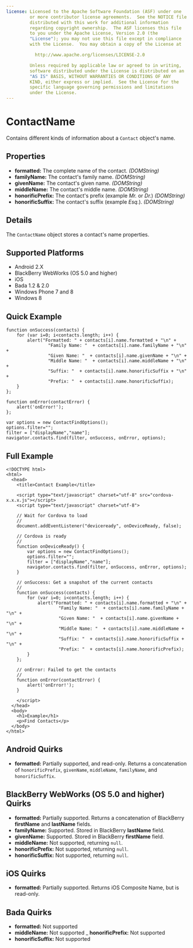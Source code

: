 ```yaml
---
license: Licensed to the Apache Software Foundation (ASF) under one
         or more contributor license agreements.  See the NOTICE file
         distributed with this work for additional information
         regarding copyright ownership.  The ASF licenses this file
         to you under the Apache License, Version 2.0 (the
         "License"); you may not use this file except in compliance
         with the License.  You may obtain a copy of the License at

           http://www.apache.org/licenses/LICENSE-2.0

         Unless required by applicable law or agreed to in writing,
         software distributed under the License is distributed on an
         "AS IS" BASIS, WITHOUT WARRANTIES OR CONDITIONS OF ANY
         KIND, either express or implied.  See the License for the
         specific language governing permissions and limitations
         under the License.
---
```


ContactName
===========

Contains different kinds of information about a `Contact` object's name.

Properties
----------

- __formatted:__ The complete name of the contact. _(DOMString)_
- __familyName:__ The contact's family name. _(DOMString)_
- __givenName:__ The contact's given name. _(DOMString)_
- __middleName:__ The contact's middle name. _(DOMString)_
- __honorificPrefix:__ The contact's prefix (example _Mr._ or _Dr._) _(DOMString)_
- __honorificSuffix:__ The contact's suffix (example _Esq._). _(DOMString)_

Details
-------

The `ContactName` object stores a contact's name properties.

Supported Platforms
-------------------

- Android 2.X
- BlackBerry WebWorks (OS 5.0 and higher)
- iOS
- Bada 1.2 & 2.0
- Windows Phone 7 and 8
- Windows 8

Quick Example
-------------

    function onSuccess(contacts) {
		for (var i=0; i<contacts.length; i++) {
			alert("Formatted: " + contacts[i].name.formatted + "\n" +
					"Family Name: "  + contacts[i].name.familyName + "\n" +
					"Given Name: "  + contacts[i].name.givenName + "\n" +
					"Middle Name: "  + contacts[i].name.middleName + "\n" +
					"Suffix: "  + contacts[i].name.honorificSuffix + "\n" +
					"Prefix: "  + contacts[i].name.honorificSuffix);
		}
    };

    function onError(contactError) {
        alert('onError!');
    };

    var options = new ContactFindOptions();
	options.filter="";
	filter = ["displayName","name"];
    navigator.contacts.find(filter, onSuccess, onError, options);

Full Example
------------

    <!DOCTYPE html>
    <html>
      <head>
        <title>Contact Example</title>

        <script type="text/javascript" charset="utf-8" src="cordova-x.x.x.js"></script>
        <script type="text/javascript" charset="utf-8">

        // Wait for Cordova to load
        //
        document.addEventListener("deviceready", onDeviceReady, false);

        // Cordova is ready
        //
        function onDeviceReady() {
			var options = new ContactFindOptions();
			options.filter="";
			filter = ["displayName","name"];
			navigator.contacts.find(filter, onSuccess, onError, options);
        }
    
        // onSuccess: Get a snapshot of the current contacts
        //
		function onSuccess(contacts) {
			for (var i=0; i<contacts.length; i++) {
				alert("Formatted: " + contacts[i].name.formatted + "\n" +
						"Family Name: "  + contacts[i].name.familyName + "\n" +
						"Given Name: "  + contacts[i].name.givenName + "\n" +
						"Middle Name: "  + contacts[i].name.middleName + "\n" +
						"Suffix: "  + contacts[i].name.honorificSuffix + "\n" +
						"Prefix: "  + contacts[i].name.honorificPrefix);
			}
		};
    
        // onError: Failed to get the contacts
        //
        function onError(contactError) {
            alert('onError!');
        }

        </script>
      </head>
      <body>
        <h1>Example</h1>
        <p>Find Contacts</p>
      </body>
    </html>

Android Quirks
------------
- __formatted:__ Partially supported, and read-only.  Returns a concatenation of `honorificPrefix`, `givenName`, `middleName`, `familyName`, and `honorificSuffix`.

BlackBerry WebWorks (OS 5.0 and higher) Quirks
---------------------------------------------

- __formatted:__ Partially supported.  Returns a concatenation of BlackBerry __firstName__ and __lastName__ fields.
- __familyName:__ Supported.  Stored in BlackBerry __lastName__ field.
- __givenName:__ Supported.  Stored in BlackBerry __firstName__ field.
- __middleName:__ Not supported, returning `null`.
- __honorificPrefix:__ Not supported, returning `null`.
- __honorificSuffix:__ Not supported, returning `null`.

iOS Quirks
------------
- __formatted:__ Partially supported.  Returns iOS Composite Name, but is read-only.

Bada Quirks
-----------
- __formatted:__ Not supported
- __middleName:__ Not supported
_ __honorificPrefix:__ Not supported
- __honorificSuffix:__ Not supported
